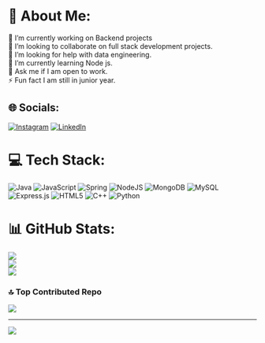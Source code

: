 # 💫 About Me:
🔭 I’m currently working on Backend projects<br>👯 I’m looking to collaborate on full stack development projects.<br>🤝 I’m looking for help with data engineering.<br>🌱 I’m currently learning Node js.<br>💬 Ask me if I am open to work.<br>⚡ Fun fact I am still in junior year.


## 🌐 Socials:
[![Instagram](https://img.shields.io/badge/Instagram-%23E4405F.svg?logo=Instagram&logoColor=white)](https://instagram.com/taranmittal_1326) [![LinkedIn](https://img.shields.io/badge/LinkedIn-%230077B5.svg?logo=linkedin&logoColor=white)](https://linkedin.com/in/taranmittal1717) 

# 💻 Tech Stack:
![Java](https://img.shields.io/badge/java-%23ED8B00.svg?style=for-the-badge&logo=java&logoColor=white) ![JavaScript](https://img.shields.io/badge/javascript-%23323330.svg?style=for-the-badge&logo=javascript&logoColor=%23F7DF1E) ![Spring](https://img.shields.io/badge/spring-%236DB33F.svg?style=for-the-badge&logo=spring&logoColor=white) ![NodeJS](https://img.shields.io/badge/node.js-6DA55F?style=for-the-badge&logo=node.js&logoColor=white) ![MongoDB](https://img.shields.io/badge/MongoDB-%234ea94b.svg?style=for-the-badge&logo=mongodb&logoColor=white) ![MySQL](https://img.shields.io/badge/mysql-%2300f.svg?style=for-the-badge&logo=mysql&logoColor=white) ![Express.js](https://img.shields.io/badge/express.js-%23404d59.svg?style=for-the-badge&logo=express&logoColor=%2361DAFB) ![HTML5](https://img.shields.io/badge/html5-%23E34F26.svg?style=for-the-badge&logo=html5&logoColor=white) ![C++](https://img.shields.io/badge/c++-%2300599C.svg?style=for-the-badge&logo=c%2B%2B&logoColor=white) ![Python](https://img.shields.io/badge/python-3670A0?style=for-the-badge&logo=python&logoColor=ffdd54)
# 📊 GitHub Stats:
![](https://github-readme-stats.vercel.app/api?username=taran1326&theme=dark&hide_border=false&include_all_commits=true&count_private=true)<br/>
![](https://github-readme-streak-stats.herokuapp.com/?user=taran1326&theme=dark&hide_border=false)<br/>
![](https://github-readme-stats.vercel.app/api/top-langs/?username=taran1326&theme=dark&hide_border=false&include_all_commits=true&count_private=true&layout=compact)

### 🔝 Top Contributed Repo
![](https://github-contributor-stats.vercel.app/api?username=taran1326&limit=5&theme=dark&combine_all_yearly_contributions=true)


---
[![](https://visitcount.itsvg.in/api?id=taran1326&icon=0&color=0)](https://visitcount.itsvg.in)

<!-- Proudly created with GPRM ( https://gprm.itsvg.in ) -->
